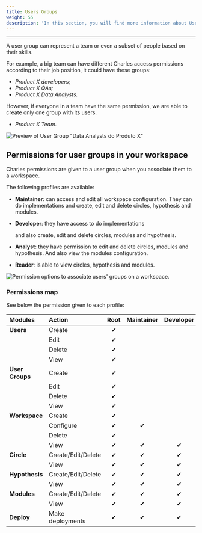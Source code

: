 ```yaml
---
title: Users Groups
weight: 55
description: 'In this section, you will find more information about Users Groups on Charles.'
---
```


---

A user group can represent a team or even a subset of people based on their skills.

For example, a big team can have different Charles access permissions according to their job position, it could have these groups:

* *Product X developers;* 
* *Product X QAs;*
* *Product X Data Analysts.*

However, if everyone in a team have the same permission, we are able to create only one group with its users.

* *Product X Team.*

![Preview of User Group &quot;Data Analysts do Produto X&quot;](/docs-charles/image%20%283%29%20%282%29.png)

## **Permissions for user groups in your workspace**

Charles permissions are given to a user group when you associate them to a workspace.

The following profiles are available:

* **Maintainer**: can access and edit all workspace configuration. They can do implementations and create, edit and delete circles, hypothesis and modules. 
* **Developer**: they have access to do implementations

  and also create, edit and delete circles, modules and hypothesis.

* **Analyst**: they have permission to edit and delete circles, modules and hypothesis. And also view the modules configuration.
* **Reader**: is able to view circles, hypothesis and modules.

![Permission options to associate users&apos; groups on a workspace.](/docs-charles/chrome-capture-3-%20%282%29.gif)

### **Permissions map**

See below the permission given to each profile:

| Modules | Action | Root | Maintainer | Developer | Analyst  | Reader |
| :--- | :--- | :---: | :---: | :---: | :---: | :---: |
| **Users** | Create | ✔  |   |   |   |   |
|   | Edit | ✔  |   |   |   |   |
|   | Delete | ✔  |   |   |   |   |
|   | View | ✔  |   |   |   |   |
| **User Groups** | Create | ✔  |   |   |   |   |
|   | Edit | ✔  |   |   |   |   |
|   | Delete | ✔  |   |   |   |   |
|   | View | ✔  |   |   |   |   |
| **Workspace** | Create | ✔  |   |   |   |   |
|   | Configure | ✔ | ✔ |   |   |   |
|   | Delete | ✔  |   |   |   |   |
|   | View | ✔  | ✔  | ✔  | ✔  | ✔  |
| **Circle** | Create/Edit/Delete | ✔  | ✔  | ✔  | ✔  |   |
|   | View | ✔  | ✔  | ✔  | ✔  | ✔  |
| **Hypothesis** | Create/Edit/Delete | ✔  | ✔  | ✔  | ✔  |   |
|   | View | ✔  | ✔  | ✔  | ✔  | ✔  |
| **Modules**  | Create/Edit/Delete | ✔  | ✔  | ✔  |   |   |
|   | View | ✔  | ✔  | ✔  | ✔  | ✔  |
| **Deploy**  | Make deployments | ✔  | ✔  | ✔  |   |   |

